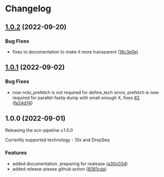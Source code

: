 # Changelog

## [1.0.2](https://github.com/ctlab/scn-pipeline/compare/v1.0.1...v1.0.2) (2022-09-20)


### Bug Fixes

* fixes to documentation to make it more transparent ([18c3e0e](https://github.com/ctlab/scn-pipeline/commit/18c3e0e0901bbdc43d196b151f8297db249b8fac))

## [1.0.1](https://github.com/ctlab/scn-pipeline/compare/v1.0.0...v1.0.1) (2022-09-02)


### Bug Fixes

* now ncbi_prefetch is not required for define_tech since, prefetch is now required for parallel-fastq-dump with small enough X, fixes [#2](https://github.com/ctlab/scn-pipeline/issues/2) ([fe24d74](https://github.com/ctlab/scn-pipeline/commit/fe24d74868e5521561992ebbb7c5f405a5a971c4))

## 1.0.0 (2022-09-01)

Releasing the scn-pipeline v.1.0.0

Currently supported technology - 10x and DropSeq


### Features

* added documentation. preparing for realease ([a30c03d](https://github.com/ctlab/scn-pipeline/commit/a30c03dc2d8f3c529899e75423c33af4f651f762))
* added release-please github action ([8081cda](https://github.com/ctlab/scn-pipeline/commit/8081cda222f16da2a55bf65f250ac320f80b1c04))
